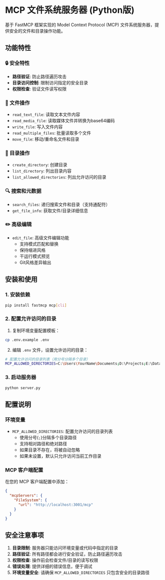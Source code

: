 # MCP 文件系统服务器 (Python版)

基于 FastMCP 框架实现的 Model Context Protocol (MCP) 文件系统服务器，提供安全的文件和目录操作功能。

## 功能特性

### 🔒 安全特性
- **路径验证**: 防止路径遍历攻击
- **目录访问控制**: 限制访问指定的安全目录
- **权限检查**: 验证文件读写权限

### 📁 文件操作
- `read_text_file`: 读取文本文件内容
- `read_media_file`: 读取媒体文件并转换为base64编码
- `write_file`: 写入文件内容
- `read_multiple_files`: 批量读取多个文件
- `move_file`: 移动/重命名文件和目录

### 📂 目录操作
- `create_directory`: 创建目录
- `list_directory`: 列出目录内容
- `list_allowed_directories`: 列出允许访问的目录

### 🔍 搜索和元数据
- `search_files`: 递归搜索文件和目录（支持通配符）
- `get_file_info`: 获取文件/目录详细信息

### ✏️ 高级编辑
- `edit_file`: 高级文件编辑功能
  - 支持模式匹配和替换
  - 保持缩进风格
  - 干运行模式预览
  - Git风格差异输出

## 安装和使用

### 1. 安装依赖

```bash
pip install fastmcp mcp[cli]
```

### 2. 配置允许访问的目录


1. 复制环境变量配置模板：
```bash
cp .env.example .env
```

2. 编辑 `.env` 文件，设置允许访问的目录：
```bash
# 配置允许访问的目录列表（用分号分隔多个目录）
MCP_ALLOWED_DIRECTORIES=C:\Users\YourName\Documents;D:\Projects;E:\Data
```


### 3. 启动服务器

```bash
python server.py
```


## 配置说明

### 环境变量

- `MCP_ALLOWED_DIRECTORIES`: 配置允许访问的目录列表
  - 使用分号(`;`)分隔多个目录路径
  - 支持相对路径和绝对路径
  - 如果目录不存在，将被自动忽略
  - 如果未设置，默认只允许访问当前工作目录

### MCP 客户端配置

在您的 MCP 客户端配置中添加：

```json
{
  "mcpServers": {
    "FileSystem": {
      "url": "http://localhost:3001/mcp"
    }
  }
}
```

## 安全注意事项

1. **目录限制**: 服务器只能访问环境变量或代码中指定的目录
2. **路径验证**: 所有路径都会进行安全验证，防止路径遍历攻击
3. **权限检查**: 操作前会检查文件/目录的读写权限
4. **错误处理**: 提供详细的错误信息，便于调试
5. **环境变量安全**: 请确保 `MCP_ALLOWED_DIRECTORIES` 只包含安全的目录路径